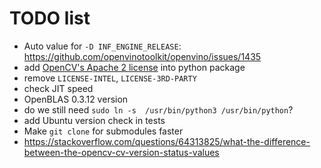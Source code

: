 # TODO list

+ Auto value for `-D INF_ENGINE_RELEASE`: https://github.com/openvinotoolkit/openvino/issues/1435
+ add [OpenCV's Apache 2 license](https://github.com/opencv/opencv/blob/master/LICENSE) into python package
+ remove `LICENSE-INTEL`, `LICENSE-3RD-PARTY`
+ check JIT speed
+ OpenBLAS 0.3.12 version
+ do we still need `sudo ln -s  /usr/bin/python3 /usr/bin/python`?
+ add Ubuntu version check in tests
+ Make `git clone` for submodules faster
+ https://stackoverflow.com/questions/64313825/what-the-difference-between-the-opencv-cv-version-status-values
